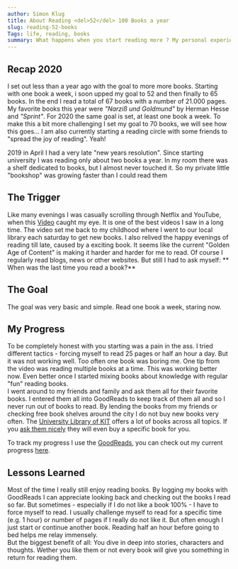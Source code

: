 ```yaml
---
author: Simon Klug
title: About Reading <del>52</del> 100 Books a year
slug: reading-52-books
Tags: life, reading, books
summary: What happens when you start reading more ? My personal experience reading 100 Books in a year.
---
```



## Recap 2020
I set out less than a year ago with the goal to more more books. Starting with one book a week, i soon upped my goal to 52 and then finally to 65 books. In the end I read a total of 67 books with a number of 21.000 pages. 
My favorite books this year were *"Narziß und Goldmund"* by Herman Hesse and *"Sprint"*.
For 2020 the same goal is set, at least one book a week. To make this a bit more challenging I set my goal to 70 books, we will see how this goes...
I am also currently starting a reading circle with some friends to "spread the joy of reading". Yeah!


2019 in April I had a very late "new years resolution". Since starting university I was reading only about two books a year. In my room there was a shelf dedicated to books, but I almost never touched it. So my private little "bookshop" was growing faster than I could read them

## The Trigger
Like many evenings I was casually scrolling through Netflix and YouTube, when this [Video](https://www.youtube.com/watch?v=lIW5jBrrsS0) caught my eye. It is one of the best videos I saw in a long time. The video set me back to my childhood where I went to our local library each saturday to get new books. I also relived the happy evenings of reading till late, caused by a exciting book. 
It seems like the current "Golden Age of Content" is making it harder and harder for me to read. Of course I regularly read blogs, news or other websites. But still I had to ask myself: ** When was the last time you read a book?**


## The Goal 
The goal was very basic and simple. Read one book a week, staring now. 

## My Progress
To be completely honest with you starting was a pain in the ass. I tried different tactics - forcing myself to read 25 pages or half an hour a day. But it was not working well. Too often one book was boring me. One tip from the video was reading multiple books at a time. This was working better now. Even better once I started mixing books about knowledge with regular "fun" reading books.   
I went around to my friends and family and ask them all for their favorite books. I entered them all into GoodReads to keep track of them all and so I never run out of books to read.
By lending the books from my friends or checking free book shelves around the city I do not buy new books very often.
The [University Library of KIT](https://www.bibliothek.kit.edu/) offers a lot of books across all topics. If you [ask them nicely]({filename}../university/secrets.md) they will even buy a specific book for you. 

To track my progress I use the [GoodReads](https://www.goodreads.com/user/show/102347383-simon), you can check out my current progress [here](https://www.goodreads.com/challenges/11621-2020-reading-challenge).

## Lessons Learned
Most of the time I really still enjoy reading books. By logging my books with GoodReads I can appreciate looking back and checking out the books I read so far. 
But sometimes - especially if I do not like a book 100%  - I have to force myself to read. I usually challenge myself to read for a specific time (e.g. 1 hour) or number of pages if I really do not like it. But often enough I just start or continue another book. Reading half an hour before going to bed helps me relay immensely.  
But the biggest benefit of all: You dive in deep into stories, characters and thoughts. Wether you like them or not every book will give you something in return for reading them.